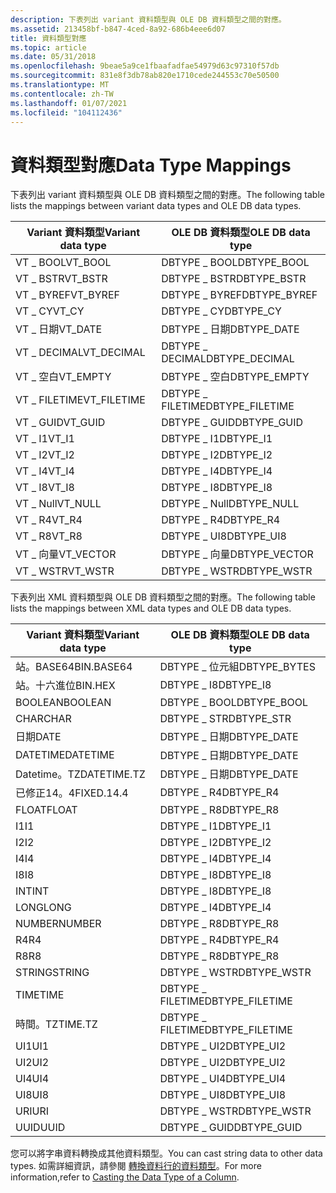 ```yaml
---
description: 下表列出 variant 資料類型與 OLE DB 資料類型之間的對應。
ms.assetid: 213458bf-b847-4ced-8a92-686b4eee6d07
title: 資料類型對應
ms.topic: article
ms.date: 05/31/2018
ms.openlocfilehash: 9beae5a9ce1fbaafadfae54979d63c97310f57db
ms.sourcegitcommit: 831e8f3db78ab820e1710cede244553c70e50500
ms.translationtype: MT
ms.contentlocale: zh-TW
ms.lasthandoff: 01/07/2021
ms.locfileid: "104112436"
---
```

# <a name="data-type-mappings"></a><span data-ttu-id="959e9-103">資料類型對應</span><span class="sxs-lookup"><span data-stu-id="959e9-103">Data Type Mappings</span></span>

<span data-ttu-id="959e9-104">下表列出 variant 資料類型與 OLE DB 資料類型之間的對應。</span><span class="sxs-lookup"><span data-stu-id="959e9-104">The following table lists the mappings between variant data types and OLE DB data types.</span></span>




| <span data-ttu-id="959e9-105">Variant 資料類型</span><span class="sxs-lookup"><span data-stu-id="959e9-105">Variant data type</span></span> | <span data-ttu-id="959e9-106">OLE DB 資料類型</span><span class="sxs-lookup"><span data-stu-id="959e9-106">OLE DB data type</span></span> |
|-------------------|------------------|
| <span data-ttu-id="959e9-107">VT \_ BOOL</span><span class="sxs-lookup"><span data-stu-id="959e9-107">VT\_BOOL</span></span>          | <span data-ttu-id="959e9-108">DBTYPE \_ BOOL</span><span class="sxs-lookup"><span data-stu-id="959e9-108">DBTYPE\_BOOL</span></span>     |
| <span data-ttu-id="959e9-109">VT \_ BSTR</span><span class="sxs-lookup"><span data-stu-id="959e9-109">VT\_BSTR</span></span>          | <span data-ttu-id="959e9-110">DBTYPE \_ BSTR</span><span class="sxs-lookup"><span data-stu-id="959e9-110">DBTYPE\_BSTR</span></span>     |
| <span data-ttu-id="959e9-111">VT \_ BYREF</span><span class="sxs-lookup"><span data-stu-id="959e9-111">VT\_BYREF</span></span>         | <span data-ttu-id="959e9-112">DBTYPE \_ BYREF</span><span class="sxs-lookup"><span data-stu-id="959e9-112">DBTYPE\_BYREF</span></span>    |
| <span data-ttu-id="959e9-113">VT \_ CY</span><span class="sxs-lookup"><span data-stu-id="959e9-113">VT\_CY</span></span>            | <span data-ttu-id="959e9-114">DBTYPE \_ CY</span><span class="sxs-lookup"><span data-stu-id="959e9-114">DBTYPE\_CY</span></span>       |
| <span data-ttu-id="959e9-115">VT \_ 日期</span><span class="sxs-lookup"><span data-stu-id="959e9-115">VT\_DATE</span></span>          | <span data-ttu-id="959e9-116">DBTYPE \_ 日期</span><span class="sxs-lookup"><span data-stu-id="959e9-116">DBTYPE\_DATE</span></span>     |
| <span data-ttu-id="959e9-117">VT \_ DECIMAL</span><span class="sxs-lookup"><span data-stu-id="959e9-117">VT\_DECIMAL</span></span>       | <span data-ttu-id="959e9-118">DBTYPE \_ DECIMAL</span><span class="sxs-lookup"><span data-stu-id="959e9-118">DBTYPE\_DECIMAL</span></span>  |
| <span data-ttu-id="959e9-119">VT \_ 空白</span><span class="sxs-lookup"><span data-stu-id="959e9-119">VT\_EMPTY</span></span>         | <span data-ttu-id="959e9-120">DBTYPE \_ 空白</span><span class="sxs-lookup"><span data-stu-id="959e9-120">DBTYPE\_EMPTY</span></span>    |
| <span data-ttu-id="959e9-121">VT \_ FILETIME</span><span class="sxs-lookup"><span data-stu-id="959e9-121">VT\_FILETIME</span></span>      | <span data-ttu-id="959e9-122">DBTYPE \_ FILETIME</span><span class="sxs-lookup"><span data-stu-id="959e9-122">DBTYPE\_FILETIME</span></span> |
| <span data-ttu-id="959e9-123">VT \_ GUID</span><span class="sxs-lookup"><span data-stu-id="959e9-123">VT\_GUID</span></span>          | <span data-ttu-id="959e9-124">DBTYPE \_ GUID</span><span class="sxs-lookup"><span data-stu-id="959e9-124">DBTYPE\_GUID</span></span>     |
| <span data-ttu-id="959e9-125">VT \_ I1</span><span class="sxs-lookup"><span data-stu-id="959e9-125">VT\_I1</span></span>            | <span data-ttu-id="959e9-126">DBTYPE \_ I1</span><span class="sxs-lookup"><span data-stu-id="959e9-126">DBTYPE\_I1</span></span>       |
| <span data-ttu-id="959e9-127">VT \_ I2</span><span class="sxs-lookup"><span data-stu-id="959e9-127">VT\_I2</span></span>            | <span data-ttu-id="959e9-128">DBTYPE \_ I2</span><span class="sxs-lookup"><span data-stu-id="959e9-128">DBTYPE\_I2</span></span>       |
| <span data-ttu-id="959e9-129">VT \_ I4</span><span class="sxs-lookup"><span data-stu-id="959e9-129">VT\_I4</span></span>            | <span data-ttu-id="959e9-130">DBTYPE \_ I4</span><span class="sxs-lookup"><span data-stu-id="959e9-130">DBTYPE\_I4</span></span>       |
| <span data-ttu-id="959e9-131">VT \_ I8</span><span class="sxs-lookup"><span data-stu-id="959e9-131">VT\_I8</span></span>            | <span data-ttu-id="959e9-132">DBTYPE \_ I8</span><span class="sxs-lookup"><span data-stu-id="959e9-132">DBTYPE\_I8</span></span>       |
| <span data-ttu-id="959e9-133">VT \_ Null</span><span class="sxs-lookup"><span data-stu-id="959e9-133">VT\_NULL</span></span>          | <span data-ttu-id="959e9-134">DBTYPE \_ Null</span><span class="sxs-lookup"><span data-stu-id="959e9-134">DBTYPE\_NULL</span></span>     |
| <span data-ttu-id="959e9-135">VT \_ R4</span><span class="sxs-lookup"><span data-stu-id="959e9-135">VT\_R4</span></span>            | <span data-ttu-id="959e9-136">DBTYPE \_ R4</span><span class="sxs-lookup"><span data-stu-id="959e9-136">DBTYPE\_R4</span></span>       |
| <span data-ttu-id="959e9-137">VT \_ R8</span><span class="sxs-lookup"><span data-stu-id="959e9-137">VT\_R8</span></span>            | <span data-ttu-id="959e9-138">DBTYPE \_ UI8</span><span class="sxs-lookup"><span data-stu-id="959e9-138">DBTYPE\_UI8</span></span>      |
| <span data-ttu-id="959e9-139">VT \_ 向量</span><span class="sxs-lookup"><span data-stu-id="959e9-139">VT\_VECTOR</span></span>        | <span data-ttu-id="959e9-140">DBTYPE \_ 向量</span><span class="sxs-lookup"><span data-stu-id="959e9-140">DBTYPE\_VECTOR</span></span>   |
| <span data-ttu-id="959e9-141">VT \_ WSTR</span><span class="sxs-lookup"><span data-stu-id="959e9-141">VT\_WSTR</span></span>          | <span data-ttu-id="959e9-142">DBTYPE \_ WSTR</span><span class="sxs-lookup"><span data-stu-id="959e9-142">DBTYPE\_WSTR</span></span>     |



 

<span data-ttu-id="959e9-143">下表列出 XML 資料類型與 OLE DB 資料類型之間的對應。</span><span class="sxs-lookup"><span data-stu-id="959e9-143">The following table lists the mappings between XML data types and OLE DB data types.</span></span>



| <span data-ttu-id="959e9-144">Variant 資料類型</span><span class="sxs-lookup"><span data-stu-id="959e9-144">Variant data type</span></span> | <span data-ttu-id="959e9-145">OLE DB 資料類型</span><span class="sxs-lookup"><span data-stu-id="959e9-145">OLE DB data type</span></span> |
|-------------------|------------------|
| <span data-ttu-id="959e9-146">站。BASE64</span><span class="sxs-lookup"><span data-stu-id="959e9-146">BIN.BASE64</span></span>        | <span data-ttu-id="959e9-147">DBTYPE \_ 位元組</span><span class="sxs-lookup"><span data-stu-id="959e9-147">DBTYPE\_BYTES</span></span>    |
| <span data-ttu-id="959e9-148">站。十六進位</span><span class="sxs-lookup"><span data-stu-id="959e9-148">BIN.HEX</span></span>           | <span data-ttu-id="959e9-149">DBTYPE \_ I8</span><span class="sxs-lookup"><span data-stu-id="959e9-149">DBTYPE\_I8</span></span>       |
| <span data-ttu-id="959e9-150">BOOLEAN</span><span class="sxs-lookup"><span data-stu-id="959e9-150">BOOLEAN</span></span>           | <span data-ttu-id="959e9-151">DBTYPE \_ BOOL</span><span class="sxs-lookup"><span data-stu-id="959e9-151">DBTYPE\_BOOL</span></span>     |
| <span data-ttu-id="959e9-152">CHAR</span><span class="sxs-lookup"><span data-stu-id="959e9-152">CHAR</span></span>              | <span data-ttu-id="959e9-153">DBTYPE \_ STR</span><span class="sxs-lookup"><span data-stu-id="959e9-153">DBTYPE\_STR</span></span>      |
| <span data-ttu-id="959e9-154">日期</span><span class="sxs-lookup"><span data-stu-id="959e9-154">DATE</span></span>              | <span data-ttu-id="959e9-155">DBTYPE \_ 日期</span><span class="sxs-lookup"><span data-stu-id="959e9-155">DBTYPE\_DATE</span></span>     |
| <span data-ttu-id="959e9-156">DATETIME</span><span class="sxs-lookup"><span data-stu-id="959e9-156">DATETIME</span></span>          | <span data-ttu-id="959e9-157">DBTYPE \_ 日期</span><span class="sxs-lookup"><span data-stu-id="959e9-157">DBTYPE\_DATE</span></span>     |
| <span data-ttu-id="959e9-158">Datetime。TZ</span><span class="sxs-lookup"><span data-stu-id="959e9-158">DATETIME.TZ</span></span>       | <span data-ttu-id="959e9-159">DBTYPE \_ 日期</span><span class="sxs-lookup"><span data-stu-id="959e9-159">DBTYPE\_DATE</span></span>     |
| <span data-ttu-id="959e9-160">已修正14。4</span><span class="sxs-lookup"><span data-stu-id="959e9-160">FIXED.14.4</span></span>        | <span data-ttu-id="959e9-161">DBTYPE \_ R4</span><span class="sxs-lookup"><span data-stu-id="959e9-161">DBTYPE\_R4</span></span>       |
| <span data-ttu-id="959e9-162">FLOAT</span><span class="sxs-lookup"><span data-stu-id="959e9-162">FLOAT</span></span>             | <span data-ttu-id="959e9-163">DBTYPE \_ R8</span><span class="sxs-lookup"><span data-stu-id="959e9-163">DBTYPE\_R8</span></span>       |
| <span data-ttu-id="959e9-164">I1</span><span class="sxs-lookup"><span data-stu-id="959e9-164">I1</span></span>                | <span data-ttu-id="959e9-165">DBTYPE \_ I1</span><span class="sxs-lookup"><span data-stu-id="959e9-165">DBTYPE\_I1</span></span>       |
| <span data-ttu-id="959e9-166">I2</span><span class="sxs-lookup"><span data-stu-id="959e9-166">I2</span></span>                | <span data-ttu-id="959e9-167">DBTYPE \_ I2</span><span class="sxs-lookup"><span data-stu-id="959e9-167">DBTYPE\_I2</span></span>       |
| <span data-ttu-id="959e9-168">I4</span><span class="sxs-lookup"><span data-stu-id="959e9-168">I4</span></span>                | <span data-ttu-id="959e9-169">DBTYPE \_ I4</span><span class="sxs-lookup"><span data-stu-id="959e9-169">DBTYPE\_I4</span></span>       |
| <span data-ttu-id="959e9-170">I8</span><span class="sxs-lookup"><span data-stu-id="959e9-170">I8</span></span>                | <span data-ttu-id="959e9-171">DBTYPE \_ I8</span><span class="sxs-lookup"><span data-stu-id="959e9-171">DBTYPE\_I8</span></span>       |
| <span data-ttu-id="959e9-172">INT</span><span class="sxs-lookup"><span data-stu-id="959e9-172">INT</span></span>               | <span data-ttu-id="959e9-173">DBTYPE \_ I8</span><span class="sxs-lookup"><span data-stu-id="959e9-173">DBTYPE\_I8</span></span>       |
| <span data-ttu-id="959e9-174">LONG</span><span class="sxs-lookup"><span data-stu-id="959e9-174">LONG</span></span>              | <span data-ttu-id="959e9-175">DBTYPE \_ I4</span><span class="sxs-lookup"><span data-stu-id="959e9-175">DBTYPE\_I4</span></span>       |
| <span data-ttu-id="959e9-176">NUMBER</span><span class="sxs-lookup"><span data-stu-id="959e9-176">NUMBER</span></span>            | <span data-ttu-id="959e9-177">DBTYPE \_ R8</span><span class="sxs-lookup"><span data-stu-id="959e9-177">DBTYPE\_R8</span></span>       |
| <span data-ttu-id="959e9-178">R4</span><span class="sxs-lookup"><span data-stu-id="959e9-178">R4</span></span>                | <span data-ttu-id="959e9-179">DBTYPE \_ R4</span><span class="sxs-lookup"><span data-stu-id="959e9-179">DBTYPE\_R4</span></span>       |
| <span data-ttu-id="959e9-180">R8</span><span class="sxs-lookup"><span data-stu-id="959e9-180">R8</span></span>                | <span data-ttu-id="959e9-181">DBTYPE \_ R8</span><span class="sxs-lookup"><span data-stu-id="959e9-181">DBTYPE\_R8</span></span>       |
| <span data-ttu-id="959e9-182">STRING</span><span class="sxs-lookup"><span data-stu-id="959e9-182">STRING</span></span>            | <span data-ttu-id="959e9-183">DBTYPE \_ WSTR</span><span class="sxs-lookup"><span data-stu-id="959e9-183">DBTYPE\_WSTR</span></span>     |
| <span data-ttu-id="959e9-184">TIME</span><span class="sxs-lookup"><span data-stu-id="959e9-184">TIME</span></span>              | <span data-ttu-id="959e9-185">DBTYPE \_ FILETIME</span><span class="sxs-lookup"><span data-stu-id="959e9-185">DBTYPE\_FILETIME</span></span> |
| <span data-ttu-id="959e9-186">時間。TZ</span><span class="sxs-lookup"><span data-stu-id="959e9-186">TIME.TZ</span></span>           | <span data-ttu-id="959e9-187">DBTYPE \_ FILETIME</span><span class="sxs-lookup"><span data-stu-id="959e9-187">DBTYPE\_FILETIME</span></span> |
| <span data-ttu-id="959e9-188">UI1</span><span class="sxs-lookup"><span data-stu-id="959e9-188">UI1</span></span>               | <span data-ttu-id="959e9-189">DBTYPE \_ UI2</span><span class="sxs-lookup"><span data-stu-id="959e9-189">DBTYPE\_UI2</span></span>      |
| <span data-ttu-id="959e9-190">UI2</span><span class="sxs-lookup"><span data-stu-id="959e9-190">UI2</span></span>               | <span data-ttu-id="959e9-191">DBTYPE \_ UI2</span><span class="sxs-lookup"><span data-stu-id="959e9-191">DBTYPE\_UI2</span></span>      |
| <span data-ttu-id="959e9-192">UI4</span><span class="sxs-lookup"><span data-stu-id="959e9-192">UI4</span></span>               | <span data-ttu-id="959e9-193">DBTYPE \_ UI4</span><span class="sxs-lookup"><span data-stu-id="959e9-193">DBTYPE\_UI4</span></span>      |
| <span data-ttu-id="959e9-194">UI8</span><span class="sxs-lookup"><span data-stu-id="959e9-194">UI8</span></span>               | <span data-ttu-id="959e9-195">DBTYPE \_ UI8</span><span class="sxs-lookup"><span data-stu-id="959e9-195">DBTYPE\_UI8</span></span>      |
| <span data-ttu-id="959e9-196">URI</span><span class="sxs-lookup"><span data-stu-id="959e9-196">URI</span></span>               | <span data-ttu-id="959e9-197">DBTYPE \_ WSTR</span><span class="sxs-lookup"><span data-stu-id="959e9-197">DBTYPE\_WSTR</span></span>     |
| <span data-ttu-id="959e9-198">UUID</span><span class="sxs-lookup"><span data-stu-id="959e9-198">UUID</span></span>              | <span data-ttu-id="959e9-199">DBTYPE \_ GUID</span><span class="sxs-lookup"><span data-stu-id="959e9-199">DBTYPE\_GUID</span></span>     |



 

<span data-ttu-id="959e9-200">您可以將字串資料轉換成其他資料類型。</span><span class="sxs-lookup"><span data-stu-id="959e9-200">You can cast string data to other data types.</span></span> <span data-ttu-id="959e9-201">如需詳細資訊，請參閱 [轉換資料行的資料類型](-search-sql-castingdatacolumntype.md)。</span><span class="sxs-lookup"><span data-stu-id="959e9-201">For more information,refer to [Casting the Data Type of a Column](-search-sql-castingdatacolumntype.md).</span></span>

 

 



